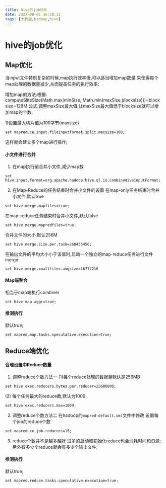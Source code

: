 ```yaml
---
title: hive的job优化
date: 2022-08-01 16:10:11
tags: [大数据,hadoop,hive]
---
```

# hive的job优化


## Map优化
当input文件特别复杂的时候,map执行效率慢,可以适当增加map数量
来使得每个map处理的数据量减少,从而提高任务的执行效率;



增加map的方法:根据:
computeSliteSize(Math.max(minSize,,Math.min(maxSize,blocksize)))=blocksize=128M 公式,调整maxSize最大值,让maxSize最大值低于blocksize就可以增加map的个数;

1)设置最大切片值为100字节(maxsize)
```
set mapreduce.input.fileinputformat.split.maxsize=100;
```
这样就会建立多个map进行操作;

<!--more-->

#### 小文件进行合并
1) 在map执行前合并小文件,减少map数
```
set hive.input.format=org.apache.hadoop.hive.ql.io.CombineHiveInputFormat;
```
2) 在Map-Reduce的任务结束时合并小文件的设置
   在map-only任务结束时合并小文件,默认true
```
set hive.merge.mapfiles=true;
```
在map-reduce任务结束时合并小文件,默认false
```
set hive.merge.mapredfiles=true;
```
合并文件的大小,默认256M
```
set hive.merge.size.per.task=268435456;
```
在输出文件的平均大小小于该值时,启动一个独立的map-reduce任务进行文件merge
```
set hive.merge.smallfiles.avgsize=16777216
```
#### Map端聚合
相当于map端执行combiner
```
set hive.map.aggr=true;
```
#### 推测执行
默认true;
```
set mapred.map.tasks.speculative.execution=true;
```

## Reduce端优化

#### 合理设置中Reduce数量
1) 调整reduce个数方法一
   (1)每个reduce处理的数据量默认是256MB
```
set hive.exec.reducers.bytes.per.reducer=25600000;
```
(2) 每个任务最大的reduce数,默认为1009
```
set hive.exec.reducers.max=1009;
```

2) 调整reduce个数方法二
   在hadoop的`mapred-default.xml`文件中修改
   设置每个job的reduce个数
```
set mapreduce.job.reducees=15;
```
3) reduce个数并不是越多越好
   过多的启动和初始化reduce也会消耗时间和资源;
   另外有多少个reduce就会有多少个输出文件;

#### 推测执行
默认true;
```
set mapred.reduce.tasks.speculative.execution=true;
```






